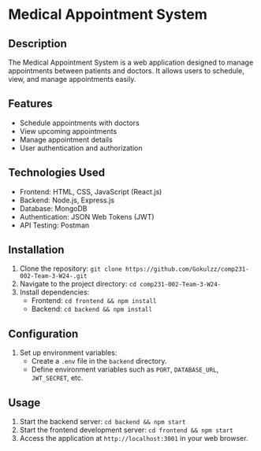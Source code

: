 # Medical Appointment System

## Description
The Medical Appointment System is a web application designed to manage appointments between patients and doctors. It allows users to schedule, view, and manage appointments easily.

## Features
- Schedule appointments with doctors
- View upcoming appointments
- Manage appointment details
- User authentication and authorization

## Technologies Used
- Frontend: HTML, CSS, JavaScript (React.js)
- Backend: Node.js, Express.js
- Database: MongoDB
- Authentication: JSON Web Tokens (JWT)
- API Testing: Postman

## Installation
1. Clone the repository: `git clone https://github.com/Gokulzz/comp231-002-Team-3-W24-.git`
2. Navigate to the project directory: `cd comp231-002-Team-3-W24-`
3. Install dependencies:
   - Frontend: `cd frontend && npm install`
   - Backend: `cd backend && npm install`

## Configuration
1. Set up environment variables:
   - Create a `.env` file in the `backend` directory.
   - Define environment variables such as `PORT`, `DATABASE_URL`, `JWT_SECRET`, etc.

## Usage
1. Start the backend server: `cd backend && npm start`
2. Start the frontend development server: `cd frontend && npm start`
3. Access the application at `http://localhost:3001` in your web browser.
